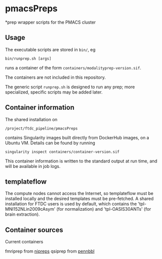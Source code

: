 # pmacsPreps
*prep wrapper scripts for the PMACS cluster

## Usage

The executable scripts are stored in `bin/`, eg

```
bin/runprep.sh [args]
```

runs a container of the form `containers/modalityprep-version.sif`.

The containers are not included in this repository.

The generic script `runprep.sh` is designed to run any prep; more specialized,
specific scripts may be added later.


## Container information

The shared installation on

```
/project/ftdc_pipeline/pmacsPreps
```

contains Singularity images built directly from DockerHub images, on a Ubuntu VM.
Details can be found by running

```
singularity inspect containers/container-version.sif
```

This container information is written to the standard output at run time, and
will be available in job logs.


## templateflow

The compute nodes cannot access the Internet, so templateflow must be installed
locally and the desired templates must be pre-fetched. A shared installation for
FTDC users is used by default, which contains the 'tpl-MNI152NLin2009cAsym' (for
normalization) and 'tpl-OASIS30ANTs' (for brain extraction).


## Container sources

Current containers

fmriprep from [nipreps](https://hub.docker.com/r/nipreps/fmriprep)
qsiprep from [pennbbl](https://hub.docker.com/r/pennbbl/qsiprep)

